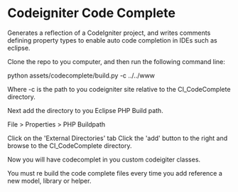 Codeigniter Code Complete
=========================

Generates a reflection of a CodeIgniter project, and writes comments defining property types to enable auto code completion in IDEs such as eclipse.

Clone the repo to you computer, and then run the following command line:

python assets/codecomplete/build.py -c ../../www

Where -c is the path to you codeigniter site relative to the CI_CodeComplete directory.


Next add the directory to you Eclipse PHP Build path.

File > Properties > PHP Buildpath

Click on the 'External Directories' tab
Click the 'add' button to the right and browse to the CI_CodeComplete directory.


Now you will have codecomplet in you custom codeigiter classes.

You must re build the code complete files every time you add reference a new model, library or helper.